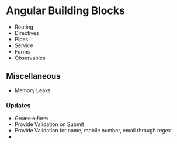# Angular Building Blocks

- Routing
- Directives
- Pipes
- Service
- Forms
- Observables

## Miscellaneous

- Memory Leaks

### Updates

<!-- 31/1/2021 -->
- ~~Create a form~~
- Provide Validation on Submit
- Provide Validation for name, mobile number, email through regex
- 